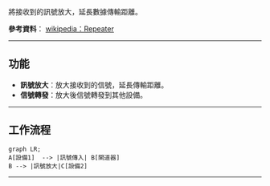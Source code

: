 將接收到的訊號放大，延長數據傳輸距離。

**參考資料**： [wikipedia：Repeater](https://en.wikipedia.org/wiki/Repeater)

---
## 功能
- **訊號放大**：放大接收到的信號，延長傳輸距離。
- **信號轉發**：放大後信號轉發到其他設備。

---
## 工作流程

```mermaid
graph LR;
A[設備1]  --> |訊號傳入| B[閘道器]
B --> |訊號放大|C[設備2]
```

---